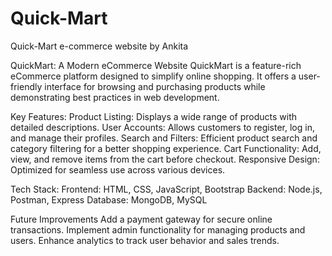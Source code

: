 # Quick-Mart
Quick-Mart e-commerce website by Ankita

QuickMart: A Modern eCommerce Website
QuickMart is a feature-rich eCommerce platform designed to simplify online shopping. It offers a user-friendly interface for browsing and purchasing products while demonstrating best practices in web development.

Key Features:
Product Listing: Displays a wide range of products with detailed descriptions.
User Accounts: Allows customers to register, log in, and manage their profiles.
Search and Filters: Efficient product search and category filtering for a better shopping experience.
Cart Functionality: Add, view, and remove items from the cart before checkout.
Responsive Design: Optimized for seamless use across various devices.

Tech Stack:
Frontend: HTML, CSS, JavaScript, Bootstrap
Backend: Node.js, Postman, Express
Database:  MongoDB, MySQL

Future Improvements
Add a payment gateway for secure online transactions.
Implement admin functionality for managing products and users.
Enhance analytics to track user behavior and sales trends.

